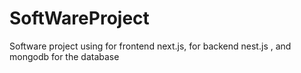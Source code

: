 # SoftWareProject
Software project using for frontend next.js, for backend nest.js , and mongodb for the database 
